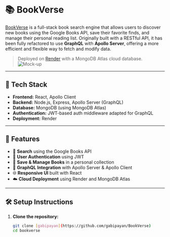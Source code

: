 # 📚 BookVerse

[BookVerse](https://bookverse-1-ocad.onrender.com) is a full-stack book search engine that allows users to discover new books using the Google Books API, save their favorite finds, and manage their personal reading list. Originally built with a RESTful API, it has been fully refactored to use **GraphQL** with **Apollo Server**, offering a more efficient and flexible way to fetch and modify data.

> Deployed on [Render]([https://render.com/](https://bookverse-1-ocad.onrender.com)) with a MongoDB Atlas cloud database.
> ![Mock-up](https://github.com/user-attachments/assets/abccad42-a621-48cf-928a-80c5cf4e9bfc)

---

## 🚀 Tech Stack

- **Frontend:** React, Apollo Client
- **Backend:** Node.js, Express, Apollo Server (GraphQL)
- **Database:** MongoDB (using MongoDB Atlas)
- **Authentication:** JWT-based auth middleware adapted for GraphQL
- **Deployment:** Render

---

## 🔧 Features

- 🔎 **Search** using the Google Books API
- 🔐 **User Authentication** using JWT
- 💾 **Save & Manage Books** in a personal collection
- 🔄 **GraphQL Integration** with Apollo Server & Apollo Client
- 🌐 **Responsive UI** built with React
- ☁️ **Cloud Deployment** using Render and MongoDB Atlas

---

## 🛠️ Setup Instructions

1. **Clone the repository:**

   ```bash
   git clone [gabipayan](https://github.com/gabipayan/BookVerse)
   cd bookverse
